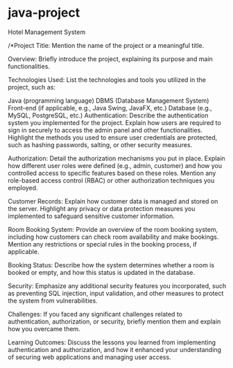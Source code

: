# java-project
Hotel Management System

/*Project Title: Mention the name of the project or a meaningful title.

Overview:
Briefly introduce the project, explaining its purpose and main functionalities.

Technologies Used:
List the technologies and tools you utilized in the project, such as:

Java (programming language)
DBMS (Database Management System)
Front-end (if applicable, e.g., Java Swing, JavaFX, etc.)
Database (e.g., MySQL, PostgreSQL, etc.)
Authentication:
Describe the authentication system you implemented for the project. Explain how users are required to sign in securely to access the admin panel and other functionalities. Highlight the methods you used to ensure user credentials are protected, such as hashing passwords, salting, or other security measures.

Authorization:
Detail the authorization mechanisms you put in place. Explain how different user roles were defined (e.g., admin, customer) and how you controlled access to specific features based on these roles. Mention any role-based access control (RBAC) or other authorization techniques you employed.

Customer Records:
Explain how customer data is managed and stored on the server. Highlight any privacy or data protection measures you implemented to safeguard sensitive customer information.

Room Booking System:
Provide an overview of the room booking system, including how customers can check room availability and make bookings. Mention any restrictions or special rules in the booking process, if applicable.

Booking Status:
Describe how the system determines whether a room is booked or empty, and how this status is updated in the database.

Security:
Emphasize any additional security features you incorporated, such as preventing SQL injection, input validation, and other measures to protect the system from vulnerabilities.

Challenges:
If you faced any significant challenges related to authentication, authorization, or security, briefly mention them and explain how you overcame them.

Learning Outcomes:
Discuss the lessons you learned from implementing authentication and authorization, and how it enhanced your understanding of securing web applications and managing user access.
